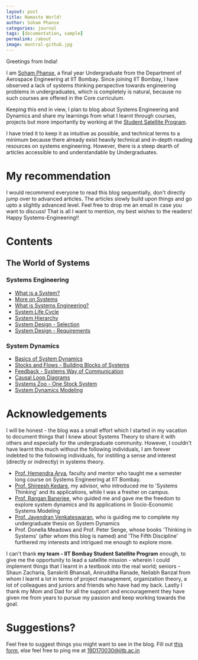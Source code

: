 ```yaml
---
layout: post
title: Namaste World!
author: Soham Phanse
categories: journal
tags: [documentation, sample]
permalink: /about
image: montral-github.jpg
---
```


<!--DOCTYPE html
<html>
<head>
  <link rel="apple-touch-icon" sizes="180x180" href="/apple-touch-icon.png">
  <link rel="icon" type="image/png" sizes="32x32" href="/favicon-32x32.png">
  <link rel="icon" type="image/png" sizes="16x16" href="/favicon-16x16.png">
  <link rel="manifest" href="/site.webmanifest">
  <link rel="mask-icon" href="/safari-pinned-tab.svg" color="#5bbad5">
  <meta name="msapplication-TileColor" content="#da532c">
  <meta name="theme-color" content="#ffffff">
</head>
<body>-->
  
Greetings from India!

I am [Soham Phanse](https://sites.google.com/iitb.ac.in/soham-phanse/home), a final year Undergraduate from the Department of Aerospace Engineering at IIT Bombay. Since joining IIT Bombay, I have observed a lack of systems thinking perspective towards engineering problems in undergraduates, which is completely is natural, because no such courses are offered in the Core curriculum.

Keeping this end in view, I plan to blog about Systems Engineering and Dynamics and share my learnings from what I learnt through courses, projects but more importantly by working at the <a href="https://www.aero.iitb.ac.in/satlab">Student Satellite Program</a>.

I have tried it to keep it as intuitive as possible, and technical terms to a minimum because there already exist heavily technical and in-depth reading resources on systems engineering. However, there is a steep dearth of articles accessible to and understandable by Undergraduates.

# My recommendation
<p> I would recommend everyone to read this blog sequentially, don't directly jump over to advanced articles. The articles slowly build upon things and go upto a slightly advanced level. Feel free to drop me an email in case you want to discuss! That is all I want to mention, my best wishes to the readers! Happy Systems-Engineering!!</p>

# Contents
## The World of Systems

### Systems Engineering
- <a href="https://sohamphanseiitb.github.io/th-ink-in-systems/Systems_Theory/what-is-a-system"> What is a System?</a>
- <a href="https://sohamphanseiitb.github.io/th-ink-in-systems/More-on-Systems">More on Systems</a>
- <a href="https://sohamphanseiitb.github.io/th-ink-in-systems/Systems-Engineering"> What is Systems Engineering?</a>
- <a href="https://sohamphanseiitb.github.io/th-ink-in-systems/System-Life-Cycle"> System Life Cycle </a>
- <a href="https://sohamphanseiitb.github.io/th-ink-in-systems/System-Hierarchy"> System Hierarchy</a>
- <a href="https://sohamphanseiitb.github.io/th-ink-in-systems/Systems-Design"> System Design - Selection </a>
- <a href="https://sohamphanseiitb.github.io/th-ink-in-systems/What-are-Requirements"> System Design - Requirements </a>

### System Dynamics
- <a href="https://sohamphanseiitb.github.io/th-ink-in-systems/Basics-of-System-Dynamics"> Basics of System Dynamics </a>
- <a href="https://sohamphanseiitb.github.io/th-ink-in-systems/Stocks-and-Flows"> Stocks and Flows - Building Blocks of Systems </a>
- <a href="https://sohamphanseiitb.github.io/th-ink-in-systems/Feedback-Systems-way-of-Communication">Feedback - Systems Way of Communication</a>
- <a href="https://sohamphanseiitb.github.io/th-ink-in-systems/Causal-Loop-Diagrams">Causal Loop Diagrams</a>
- <a href="https://sohamphanseiitb.github.io/th-ink-in-systems/The-Systems-Zoo-One-Stock-Systems">Systems Zoo - One Stock System</a>
- <a href="https://sohamphanseiitb.github.io/th-ink-in-systems/System-Dynamics-Modeling-of-the-IIT-Bombay-Campus">System Dynamics Modeling</a>

# Acknowledgements
I will be honest - the blog was a small effort which I started in my vacation to document things that I knew about Systems Theory to share it with others and especially for the undergraduate community. However, I couldn't have learnt this much without the following individuals, I am forever indebted to the following individuals, for instilling a sense and interest (directly or indirectly) in systems theory.

- [Prof. Hemendra Arya](https://www.aero.iitb.ac.in/~arya/), faculty and mentor who taught me a semester long course on Systems Engineering at IIT Bombay. 
- [Prof. Shireesh Kedare](https://www.ese.iitb.ac.in/faculty/shireesh-b-kedare), my advisor, who introduced me to 'Systems Thinking' and its applications, while I was a fresher on campus. 
- [Prof. Rangan Banerjee](https://www.ese.iitb.ac.in/~rb/##!/), who guided me and gave me the freedom to explore system dynamics and its applications in Socio-Economic Systems Modeling
- [Prof. Jayendran Venkateswaran](https://www.ieor.iitb.ac.in/~jayendran/), who is guiding me to complete my undergraduate thesis on System Dynamics
- Prof. Donella Meadows and Prof. Peter Senge, whose books 'Thinking in Systems' (after whom this blog is named) and 'The Fifth Discipline' furthered my interests and intrigued me enough to explore more. 

I can't thank **my team - IIT Bombay Student Satellite Program** enough, to give me the opportunity to lead a satellite mission - wherein I could implement things that I learnt in a textbook into the real world; seniors - Shaun Zacharia, Sanskriti Bhansali, Aniruddha Ranade, Neilabh Banzal from whom I learnt a lot in terms of project management, organization theory, a lot of colleagues and juniors and friends who have had my back. Lastly I thank my Mom and Dad for all the support and encouragement they have given me from years to pursue my passion and keep working towards the goal. 

# Suggestions?
Feel free to suggest things you might want to see in the blog. Fill out [this form](https://forms.gle/1eto2xQTTePT7WtBA), else feel free to ping me at [19D170030@iitb.ac.in](mailto:19D170030@iitb.ac.in)

<!--<script>
MathJax = {tex: {inlineMath: [['$', '$'], ['\\(', '\\)']]}, svg: {fontCache: 'global'}};
</script>
<script type="text/javascript" id="MathJax-script" async src="https://cdn.jsdelivr.net/npm/mathjax@3/es5/tex-svg.js">  </script>
  > Typing $\latex$ here, 
  $$\alpha$$-->

<!-- ## Welcome to GitHub Pages

You can use the [editor on GitHub](https://github.com/sohamphanseiitb/Think-in-Systems/edit/gh-pages/index.md) to maintain and preview the content for your website in Markdown files.

Whenever you commit to this repository, GitHub Pages will run [Jekyll](https://jekyllrb.com/) to rebuild the pages in your site, from the content in your Markdown files.

### Markdown

Markdown is a lightweight and easy-to-use syntax for styling your writing. It includes conventions for

```markdown
Syntax highlighted code block

# Header 1
## Header 2
### Header 3

- Bulleted
- List

1. Numbered
2. List

**Bold** and _Italic_ and `Code` text

[Link](url) and ![Image](src)
```

For more details see [GitHub Flavored Markdown](https://guides.github.com/features/mastering-markdown/).

### Jekyll Themes

Your Pages site will use the layout and styles from the Jekyll theme you have selected in your [repository settings](https://github.com/sohamphanseiitb/Think-in-Systems/settings/pages). The name of this theme is saved in the Jekyll `_config.yml` configuration file.

### Support or Contact

Having trouble with Pages? Check out our [documentation](https://docs.github.com/categories/github-pages-basics/) or [contact support](https://support.github.com/contact) and we’ll help you sort it out.-->

<!-----
layout: page
title: Welcome!
permalink: /about
---

<!--
<!--DOCTYPE html
<html>
<head>
  <link rel="apple-touch-icon" sizes="180x180" href="/apple-touch-icon.png">
  <link rel="icon" type="image/png" sizes="32x32" href="/favicon-32x32.png">
  <link rel="icon" type="image/png" sizes="16x16" href="/favicon-16x16.png">
  <link rel="manifest" href="/site.webmanifest">
  <link rel="mask-icon" href="/safari-pinned-tab.svg" color="#5bbad5">
  <meta name="msapplication-TileColor" content="#da532c">
  <meta name="theme-color" content="#ffffff">
</head>
<body>-->
  
<!--# Namaste World!

Greetings from India!

I am [Soham Phanse](https://sites.google.com/iitb.ac.in/soham-phanse/home), a final year Undergraduate from the Department of Aerospace Engineering at IIT Bombay. Since joining IIT Bombay, I have observed a lack of systems thinking perspective towards engineering problems in undergraduates, which is completely is natural, because no such courses are offered in the Core curriculum.

Keeping this end in view, I plan to blog about Systems Engineering and Dynamics and share my learnings from what I learnt through courses, projects but more importantly by working at the <a href="https://www.aero.iitb.ac.in/satlab">Student Satellite Program</a>.

I have tried it to keep it as intuitive as possible, and technical terms to a minimum because there already exist heavily technical and in-depth reading resources on systems engineering. However, there is a steep dearth of articles accessible to and understandable by Undergraduates.

# My recommendation
<p> I would recommend everyone to read this blog sequentially, don't directly jump over to advanced articles. The articles slowly build upon things and go upto a slightly advanced level. Feel free to drop me an email in case you want to discuss! That is all I want to mention, my best wishes to the readers! Happy Systems-Engineering!!</p>

# Contents
## The World of Systems

### Systems Engineering
- <a href="https://sohamphanseiitb.github.io/Think-in-Systems/Systems_Theory/what_is_a_system.html"> What is a System?</a>
- <a href="https://sohamphanseiitb.github.io/Think-in-Systems/Systems_Theory/systems_engg/more_on_systems.html">More on Systems</a>
- <a href="https://sohamphanseiitb.github.io/Think-in-Systems/Systems_Theory/systems_engg/systems-engineering.html"> What is Systems Engineering?</a>
- <a href="https://sohamphanseiitb.github.io/Think-in-Systems/Systems_Theory/systems_engg/hierarchy.html"> System Hierarchy</a>
- <a href="https://sohamphanseiitb.github.io/Think-in-Systems/Systems_Theory/systems_engg/system_design.html"> System Design - Selection </a>
- <a href="https://sohamphanseiitb.github.io/Think-in-Systems/Systems_Theory/systems_engg/reqs.html"> System Design - Requirements </a>

### System Dynamics
- <a href="https://sohamphanseiitb.github.io/Think-in-Systems/Systems_Theory/system_dynamics/system-dynamics-basics.html"> Basics of System Dynamics </a>
- <a href="https://sohamphanseiitb.github.io/Think-in-Systems/Systems_Theory/system_dynamics/stocks_and_flows.html"> Stocks and Flows - Building Blocks of Systems </a>
- <a href="https://sohamphanseiitb.github.io/Think-in-Systems/Systems_Theory/system_dynamics/feedback.html">Feedback - Systems Way of Communication</a>
- <a href="https://sohamphanseiitb.github.io/Think-in-Systems/Systems_Theory/system_dynamics/cld.html">Causal Loop Diagrams</a>
- <a href="https://sohamphanseiitb.github.io/Think-in-Systems/Systems_Theory/system_dynamics/one_stock_sys.html">Systems Zoo - One Stock System</a>

# Acknowledgements
I will be honest - the blog was a small effort which I started in my vacation to document things that I knew about Systems Theory to share it with others and especially for the undergraduate community. However, I couldn't have learnt this much without the following individuals, I am forever indebted to the following individuals, for instilling a sense and interest (directly or indirectly) in systems theory.

- [Prof. Hemendra Arya](https://www.aero.iitb.ac.in/~arya/), faculty and mentor who taught me a semester long course on Systems Engineering at IIT Bombay. 
- [Prof. Shireesh Kedare](https://www.ese.iitb.ac.in/faculty/shireesh-b-kedare), my advisor, who introduced me to 'Systems Thinking' and its applications, while I was a fresher on campus. 
- [Prof. Rangan Banerjee](https://www.ese.iitb.ac.in/~rb/##!/), who guided me and gave me the freedom to explore system dynamics and its applications in Socio-Economic Systems Modeling
- Prof. Donella Meadows and Prof. Peter Senge, whose books 'Thinking in Systems' (after whom this blog is named) and 'The Fifth Discipline' furthered my interests and intrigued me enough to explore more. 

I can't thank **my team - IIT Bombay Student Satellite Program** enough, to give me the opportunity to lead a satellite mission - wherein I could implement things that I learnt in a textbook into the real world; seniors - Shaun Zacharia, Sanskriti Bhansali, Aniruddha Ranade, Neilabh Banzal from whom I learnt a lot in terms of project management, organization theory, a lot of colleagues and juniors and friends who have had my back. Lastly I thank my Mom and Dad for all the support and encouragement they have given me from years to pursue my passion and keep working towards the goal. 

# Suggestions?
Feel free to suggest things you might want to see in the blog. Fill out [this form](https://forms.gle/1eto2xQTTePT7WtBA), else feel free to ping me at [19D170030@iitb.ac.in](mailto:19D170030@iitb.ac.in)

<!--<script>
MathJax = {tex: {inlineMath: [['$', '$'], ['\\(', '\\)']]}, svg: {fontCache: 'global'}};
</script>
<script type="text/javascript" id="MathJax-script" async src="https://cdn.jsdelivr.net/npm/mathjax@3/es5/tex-svg.js">  </script>
  > Typing $\latex$ here, 
  $$\alpha$$-->

<!-- ## Welcome to GitHub Pages

You can use the [editor on GitHub](https://github.com/sohamphanseiitb/Think-in-Systems/edit/gh-pages/index.md) to maintain and preview the content for your website in Markdown files.

Whenever you commit to this repository, GitHub Pages will run [Jekyll](https://jekyllrb.com/) to rebuild the pages in your site, from the content in your Markdown files.

### Markdown

Markdown is a lightweight and easy-to-use syntax for styling your writing. It includes conventions for

```markdown
Syntax highlighted code block

# Header 1
## Header 2
### Header 3

- Bulleted
- List

1. Numbered
2. List

**Bold** and _Italic_ and `Code` text

[Link](url) and ![Image](src)
```

For more details see [GitHub Flavored Markdown](https://guides.github.com/features/mastering-markdown/).

### Jekyll Themes

Your Pages site will use the layout and styles from the Jekyll theme you have selected in your [repository settings](https://github.com/sohamphanseiitb/Think-in-Systems/settings/pages). The name of this theme is saved in the Jekyll `_config.yml` configuration file.

### Support or Contact

Having trouble with Pages? Check out our [documentation](https://docs.github.com/categories/github-pages-basics/) or [contact support](https://support.github.com/contact) and we’ll help you sort it out.-->
